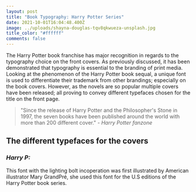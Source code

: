 ```yaml
---
layout: post
title: "Book Typography: Harry Potter Series"
date: 2021-10-01T16:04:48.400Z
image: ../uploads/shayna-douglas-tqv8qkwueza-unsplash.jpg
title_color: "#ffffff"
comments: false
---
```

The Harry Potter book franchise has major recognition in regards to the typography choice on the front covers. As previously discussed, it has been demonstrated that typography is essential to the branding of print media. Looking at the phenomenon of the Harry Potter book sequal, a unique font is used to differentiate their trademark from other brandings; especially on the book covers. However, as the novels are so popular multiple covers have been released; all proving to convey different typefaces chosen for the title on the front page. 

> "Since the release of Harry Potter and the Philosopher's Stone in 1997, the seven books have been published around the world with more than 200 different cover." *\- Harry Potter fanzone*

## The different typefaces for the covers

### ***Harry P:***

This font with the lighting bolt incoperation was first illustrated by American illustrator Mary GrandPré, she used this font for the U.S editions of the Harry Potter book series.